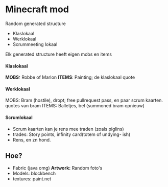 # Minecraft mod
Random generated structure
- Klaslokaal
- Werklokaal
- Scrummeeting lokaal

Elk generated structure heeft eigen mobs en items

#### Klaslokaal
**MOBS:** Robbe of Marlon
**ITEMS**:  Painting; de klaslokaal quote

#### Werklokaal
MOBS: Bram (hostile), dropt;  free pullrequest pass, en paar scrum kaarten.
quotes van bram
ITEMS: Balletjes, bel (summoned bram opnieuw) 

#### Scrumlokaal
- Scrum kaarten kan je rens mee traden  (zoals piglins)
- trades: Story points,  infinity card(totem of undying- ish)
- Rens, en zn hond.


## Hoe?
- Fabric (java omg)
**Artwork:** Random foto's
- Models: blockbench
- textures: paint.net
